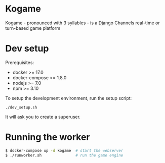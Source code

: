 # Kogame

Kogame - pronounced with 3 syllables - is a Django Channels real-time or turn-based game platform


# Dev setup

Prerequisites:

- docker >= 17.0
- docker-compose >= 1.8.0
- nodejs >= 7.0
- npm >= 3.10

To setup the development environment, run the setup script:

```
./dev_setup.sh
```

It will ask you to create a superuser.

# Running the worker

```bash
$ docker-compose up -d kogame  # start the webserver
$ ./runworker.sh               # run the game engine
```
